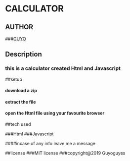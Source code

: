  #  CALCULATOR

 ## AUTHOR

 ###[GUYO](https://github.com/Guyoguyes)

 ## Description
 ### this is a calculator created Html and Javascript

 ##setup
 
#### download a zip 
#### extract the file
#### open the Html file using your favourite browser

 ##tech used

###Html
###Javascript


####incase of any info leave me a message


 ##license
 ###MIT license
 ###copyright@2019 Guyoguyes

